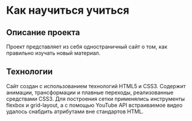 # Как научиться учиться

<!-- # [**Как научиться учиться**](https://vooooodoo.github.io/mesto-react/ "Ссылка на проект") -->

## Описание проекта
Проект представляет из себя одностраничный сайт о том, как правильно изучать новый материал.

## Технологии
Сайт создан с использованием технологий HTML5 и CSS3. Содержит анимации, трансформации и плавные переходы, реализованные средствами CSS3. Для построения сетки применялись инструменты flexbox и grid-layout, а с помощью YouTube API встраиваемое видео удалось снабдить атрибутами вне стандартов HTML.

